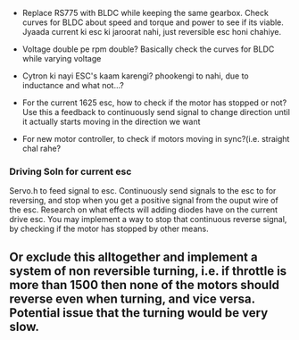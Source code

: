 - Replace RS775 with BLDC while keeping the same gearbox. Check curves for BLDC about speed and torque and power to see if its viable. Jyaada current ki esc ki jaroorat nahi, just reversible esc honi chahiye.
- Voltage double pe rpm double? Basically check the curves for BLDC while varying voltage
- Cytron ki nayi ESC's kaam karengi? phookengi to nahi, due to inductance and what not...?

- For the current 1625 esc, how to check if the motor has stopped or not? Use this a feedback to continuously send signal to change direction until it actually starts moving in the direction we want

- For new motor controller, to check if motors moving in sync?(i.e. straight chal rahe?

### Driving Soln for current esc
Servo.h to feed signal to esc. Continuously send signals to the esc to for reversing, and stop when you get a positive signal from the ouput wire of the esc. Research on what effects will adding diodes have on the current drive esc.
You may implement a way to stop that continuous reverse signal, by checking if the motor has stopped by other means.


Or exclude this alltogether and implement a system of non reversible turning, i.e. if throttle is more than 1500 then none of the motors should reverse even when turning, and vice versa.
Potential issue that the turning would be very slow.
---
